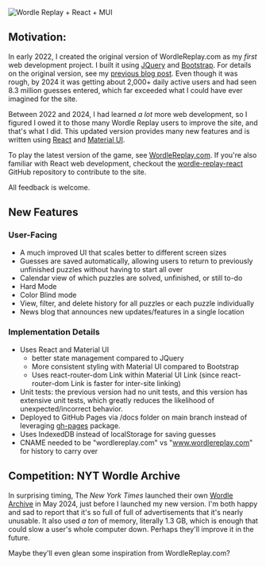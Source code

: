 ![Wordle Replay + React + MUI](/assets/wordlereplay/wordlereplay_react_mui.png)

## Motivation:
In early 2022, I created the original version of WordleReplay.com as my _first_ web development project. I built it using [JQuery](https://jquery.com/) and [Bootstrap](https://getbootstrap.com/). For details on the original version, see my [previous blog post](/wordle-replay). Even though it was rough, by 2024 it was getting about 2,000+ daily active users and had seen 8.3 million guesses entered, which far exceeded what I could have ever imagined for the site.

Between 2022 and 2024, I had learned _a lot_ more web development, so I figured I owed it to those many Wordle Replay users to improve the site, and that's what I did. This updated version provides many new features and is written using [React](https://react.dev/) and [Material UI](https://mui.com/).

To play the latest version of the game, see [WordleReplay.com](https://wordlereplay.com). If you're also familiar with React web development, checkout the [wordle-replay-react](https://github.com/dougissi/wordle-replay-react) GitHub repository to contribute to the site.

All feedback is welcome.

## New Features

### User-Facing
* A much improved UI that scales better to different screen sizes
* Guesses are saved automatically, allowing users to return to previously unfinished puzzles without having to start all over
* Calendar view of which puzzles are solved, unfinished, or still to-do
* Hard Mode
* Color Blind mode
* View, filter, and delete history for all puzzles or each puzzle individually
* News blog that announces new updates/features in a single location


### Implementation Details
* Uses React and Material UI
  * better state management compared to JQuery
  * More consistent styling with Material UI compared to Bootstrap
  * Uses react-router-dom Link within Material UI Link (since react-router-dom Link is faster for inter-site linking)
* Unit tests: the previous version had no unit tests, and this version has extensive unit tests, which greatly reduces the likelihood of unexpected/incorrect behavior.
* Deployed to GitHub Pages via /docs folder on main branch instead of leveraging [gh-pages](https://www.npmjs.com/package/gh-pages) package.
* Uses IndexedDB instead of localStorage for saving guesses
* CNAME needed to be "wordlereplay.com" vs "www.wordlereplay.com" for history to carry over

## Competition: NYT Wordle Archive

In surprising timing, The _New York Times_ launched their own <a href="https://wordlearchive.com" target="_blank">Wordle Archive</a> in May 2024, just before I launched my new version. I'm both happy and sad to report that it's so full of full of advertisements that it's nearly unusable. It also used _a ton_ of memory, literally 1.3 GB, which is enough that could slow a user's whole computer down. Perhaps they'll improve it in the future.

Maybe they'll even glean some inspiration from WordleReplay.com?
